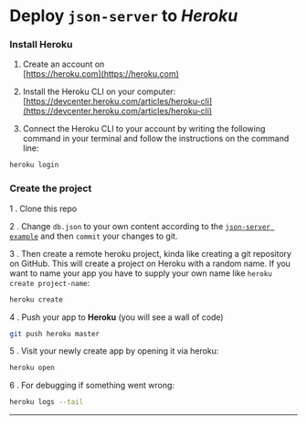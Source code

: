 # Deploy `json-server` to _Heroku_

### Install Heroku

1. Create an account on <br/>[https://heroku.com](https://heroku.com)
2. Install the Heroku CLI on your computer: <br/>[https://devcenter.heroku.com/articles/heroku-cli](https://devcenter.heroku.com/articles/heroku-cli)

3. Connect the Heroku CLI to your account by writing the following command in your terminal and follow the instructions on the command line:
```bash
heroku login
```


### Create the project

1 . Clone this repo

2 . Change `db.json` to your own content according to the [`json-server example`](https://github.com/typicode/json-server#example) and then `commit` your changes to git.

3 . Then create a remote heroku project, kinda like creating a git repository on GitHub. This will create a project on Heroku with a random name. If you want to name your app you have to supply your own name like `heroku create project-name`:
```bash
heroku create
```

4 . Push your app to __Heroku__ (you will see a wall of code)
```bash
git push heroku master
```

5 . Visit your newly create app by opening it via heroku:
```bash
heroku open
```

6 . For debugging if something went wrong:
```bash
heroku logs --tail
```

---

